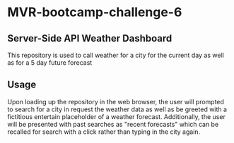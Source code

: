 # MVR-bootcamp-challenge-6
## Server-Side API Weather Dashboard
This repository is used to call weather for a city for the current day as well as for a 5 day future forecast

## Usage
Upon loading up the repository in the web browser, the user will prompted to search for a city in request the weather data as well as be greeted with a fictitious entertain placeholder of a weather forecast. Additionally, the user will be presented with past searches as "recent forecasts" which can be recalled for search with a click rather than typing in the city again.


